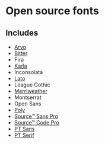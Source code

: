 # Open source fonts

Includes
--------

* [Arvo](http://www.google.com/fonts/specimen/Arvo)
* [Bitter](https://www.google.com/fonts/specimen/Bitter)
* Fira
* [Karla](http://www.google.com/fonts/specimen/Karla)
* Inconsolata
* [Lato](http://www.google.com/fonts/specimen/Lato)
* League Gothic
* [Merriweather](https://www.google.com/fonts/specimen/Merriweather)
* Montserrat
* Open Sans
* [Poly](https://www.google.com/fonts/specimen/Poly)
* [Source™ Sans Pro](http://store1.adobe.com/cfusion/store/html/index.cfm?event=displayFontPackage&code=1959)
* [Source™ Code Pro](http://store1.adobe.com/cfusion/store/html/index.cfm?event=displayFontPackage&code=1960)
* [PT Sans](https://www.google.com/fonts/specimen/PT+Sans)
* [PT Serif](https://www.google.com/fonts/specimen/PT+Serif)
